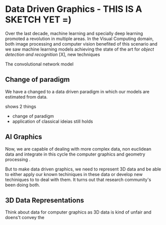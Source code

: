 # Data Driven Graphics - THIS IS A SKETCH YET =)

Over the last decade, machine learning and specially deep learning promoted a revolution in multiple areas. In the Visual Computing domain, both image processing and computer vision benefited of this scenario and we saw machine learning models achieving the state of the art for *object detection and recognition* [X],  new techniques

The convolutional network model 


## Change of paradigm

We have a changed to a data driven paradigm in which our models are estimated from data.

shows 2 things
- change of paradigm
- application of classical ideias still holds

## AI Graphics

Now, we are capable of dealing with more complex data, non euclidean data and integrate in this cycle the computer graphics and geometry processing .

But to make data driven graphics, we need to represent 3D data and be able to either apply our known techiniques in these data or develop new techiniques to to deal with them. It turns out that research community's been doing both.

## 3D Data Representations

Think about data for computer graphics as 3D data is kind of unfair and doens't convey the 